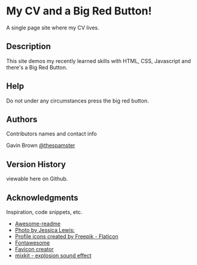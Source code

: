 # My CV and a Big Red Button!

A single page site where my CV lives.

## Description

This site demos my recently learned skills with HTML, CSS, Javascript and there's a Big Red Button.  


## Help

Do not under any circumstances press the big red button.

## Authors

Contributors names and contact info

Gavin Brown
[@thespamster](https://www.linkedin.com/in/gavinwbrown/)

## Version History

viewable here on Github.
## Acknowledgments

Inspiration, code snippets, etc.
* [Awesome-readme](https://github.com/matiassingers/awesome-readme)
* [Photo by Jessica Lewis: ](https://www.pexels.com/photo/gold-iphone-7-on-top-of-book-beside-macbook-583848/)
* [Profile icons created by Freepik - Flaticon](https://www.flaticon.com/free-icons/profile)
* [Fontawesome](https://fontawesome.com/)
* [Favicon creator](https://favicon.io/)
* [mixkit - explosion sound effect](https://mixkit.co/)